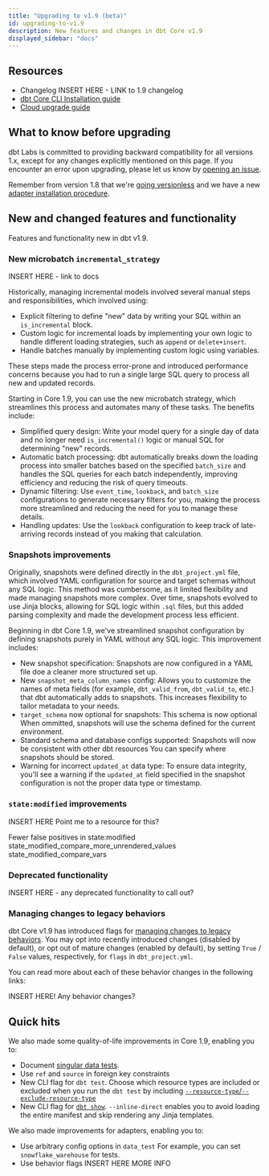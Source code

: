 ```yaml
---
title: "Upgrading to v1.9 (beta)"
id: upgrading-to-v1.9
description: New features and changes in dbt Core v1.9
displayed_sidebar: "docs"
---
```

 
## Resources

- Changelog INSERT HERE - LINK to 1.9 changelog
- [dbt Core CLI Installation guide](/docs/core/installation-overview)
- [Cloud upgrade guide](/docs/dbt-versions/upgrade-dbt-version-in-cloud)

## What to know before upgrading

dbt Labs is committed to providing backward compatibility for all versions 1.x, except for any changes explicitly mentioned on this page. If you encounter an error upon upgrading, please let us know by [opening an issue](https://github.com/dbt-labs/dbt-core/issues/new).

Remember from version 1.8 that we're [going versionless](/docs/dbt-versions/core-upgrade/upgrading-to-v1.8#versionless) and we have a new [adapter installation procedure](/docs/dbt-versions/core-upgrade/upgrading-to-v1.8#new-dbt-core-adapter-installation-procedure).

## New and changed features and functionality

Features and functionality new in dbt v1.9.

### New microbatch `incremental_strategy`

INSERT HERE - link to docs

Historically, managing incremental models involved several manual steps and responsibilities, which involved using:

* Explicit filtering to define "new" data by writing your SQL within an `is_incremental` block.
* Custom logic for incremental loads by implementing your own logic to handle different loading strategies, such as `append` or `delete+insert`.
* Handle batches manually by implementing custom logic using variables.

These steps made the process error-prone and introduced performance concerns because you had to run a single large SQL query to process all new and updated records. 

Starting in Core 1.9, you can use the new microbatch strategy, which streamlines this process and automates many of these tasks. The benefits include:

* Simplified query design: Write your model query for a single day of data and no longer need `is_incremental()` logic or manual SQL for determining "new" records.
* Automatic batch processing: dbt automatically breaks down the loading process into smaller batches based on the specified `batch_size` and handles the SQL queries for each batch independently, improving efficiency and reducing the risk of query timeouts.
* Dynamic filtering: Use `event_time`, `lookback`, and `batch_size` configurations to generate necessary filters for you, making the process more streamlined and reducing the need for you to manage these details.
* Handling updates: Use the `lookback` configuration to keep track of late-arriving records instead of you making that calculation.


### Snapshots improvements

Originally, snapshots were defined directly in the `dbt_project.yml` file, which involved YAML configuration for source and target schemas without any SQL logic. This method was cumbersome, as it limited flexibility and made managing snapshots more complex. Over time, snapshots evolved to use Jinja blocks, allowing for SQL logic within `.sql` files, but this added parsing complexity and made the development process less efficient.

Beginning in dbt Core 1.9, we've streamlined snapshot configuration by defining snapshots purely in YAML without any SQL logic. This improvement includes:

* New snapshot specification: Snapshots are now configured in a YAML file doe a cleaner more structured set up.
* New `snapshot_meta_column_names` config: Allows you to customize the names of meta fields (for example, `dbt_valid_from`, `dbt_valid_to`, etc.) that dbt automatically adds to snapshots. This increases flexibility to tailor metadata to your needs.
* `target_schema` now optional for snapshots: This schema is now optional When ommitted, snapshots will use the schema defined for the current environment.
* Standard schema and database configs supported: Snapshots will now be consistent with other dbt resources You can specify where snapshots should be stored. 
* Warning for incorrect `updated_at` data type: To ensure data integrity, you'll see a warning if the `updated_at` field specified in the snapshot configuration is not the proper data type or timestamp.

### `state:modified` improvements

INSERT HERE Point me to a resource for this?

Fewer false positives in state:modified
state_modified_compare_more_unrendered_values
state_modified_compare_vars

### Deprecated functionality

INSERT HERE - any deprecated functionality to call out?


### Managing changes to legacy behaviors

dbt Core v1.9 has introduced flags for [managing changes to legacy behaviors](/reference/global-configs/behavior-changes). You may opt into recently introduced changes (disabled by default), or opt out of mature changes (enabled by default), by setting `True` / `False` values, respectively, for `flags` in `dbt_project.yml`.

You can read more about each of these behavior changes in the following links:

INSERT HERE! Any behavior changes?

## Quick hits

We also made some quality-of-life improvements in Core 1.9, enabling you to:

- Document [singular data tests](/docs/build/data-tests#document-singular-tests).
- Use `ref` and `source` in foreign key constraints
- New CLI flag for `dbt test`. Choose which resource types are included or excluded when you run the `dbt test` by including [`--resource-type`/`--exclude-resource-type`](/reference/global-configs/resource-type)
- New CLI flag for [`dbt show`](/reference/commands/show). `--inline-direct` enables you to avoid loading the entire manifest and
skip rendering any Jinja templates.

We also made improvements for adapters, enabling you to:
- Use arbitrary config options in `data_test` For example, you can set `snowflake_warehouse` for tests.
- Use behavior flags INSERT HERE MORE INFO
